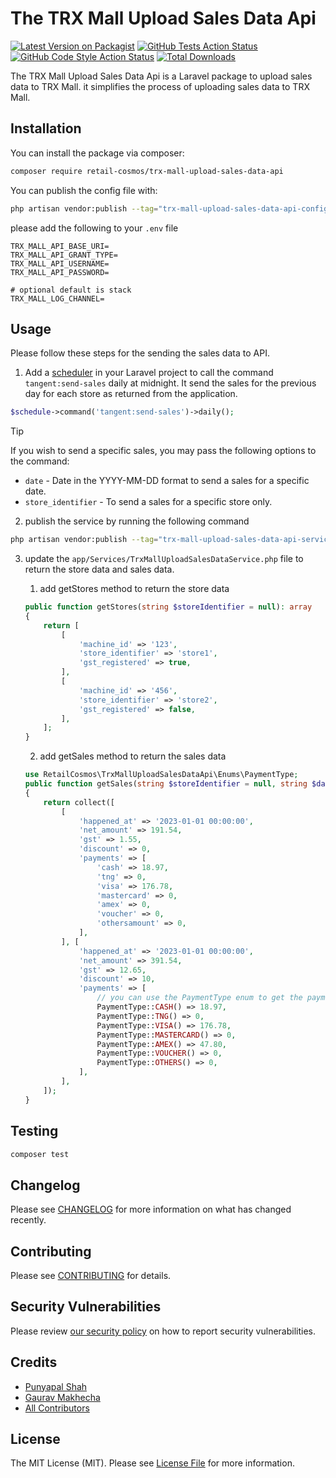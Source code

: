# The TRX Mall Upload Sales Data Api

[![Latest Version on Packagist](https://img.shields.io/packagist/v/retail-cosmos/trx-mall-upload-sales-data-api.svg?style=flat-square)](https://packagist.org/packages/retail-cosmos/trx-mall-upload-sales-data-api)
[![GitHub Tests Action Status](https://img.shields.io/github/actions/workflow/status/retail-cosmos/trx-mall-upload-sales-data-api/run-tests.yml?branch=main&label=tests&style=flat-square)](https://github.com/retail-cosmos/trx-mall-upload-sales-data-api/actions?query=workflow%3Arun-tests+branch%3Amain)
[![GitHub Code Style Action Status](https://img.shields.io/github/actions/workflow/status/retail-cosmos/trx-mall-upload-sales-data-api/fix-php-code-style-issues.yml?branch=main&label=code%20style&style=flat-square)](https://github.com/retail-cosmos/trx-mall-upload-sales-data-api/actions?query=workflow%3A"Fix+PHP+code+style+issues"+branch%3Amain)
[![Total Downloads](https://img.shields.io/packagist/dt/retail-cosmos/trx-mall-upload-sales-data-api.svg?style=flat-square)](https://packagist.org/packages/retail-cosmos/trx-mall-upload-sales-data-api)

The TRX Mall Upload Sales Data Api is a Laravel package to upload sales data to TRX Mall. it simplifies the process of uploading sales data to TRX Mall.

## Installation

You can install the package via composer:

```bash
composer require retail-cosmos/trx-mall-upload-sales-data-api
```

You can publish the config file with:

```bash
php artisan vendor:publish --tag="trx-mall-upload-sales-data-api-config"
```

please add the following to your `.env` file

```dotenv
TRX_MALL_API_BASE_URI=
TRX_MALL_API_GRANT_TYPE=
TRX_MALL_API_USERNAME=
TRX_MALL_API_PASSWORD=

# optional default is stack
TRX_MALL_LOG_CHANNEL=

```


## Usage

Please follow these steps for the sending the sales data to API.

1. Add a [scheduler](https://laravel.com/docs/10.x/scheduling) in your Laravel project to call the command `tangent:send-sales` daily at midnight. It send the sales for the previous day for each store as returned from the application.

```php
$schedule->command('tangent:send-sales')->daily();
```

> [!TIP]
> If you wish to send a specific sales, you may pass the following options to the command:
>    - `date` - Date in the YYYY-MM-DD format to send a sales for a specific date.
>    - `store_identifier` - To send a sales for a specific store only.

2. publish the service by running the following command

```bash
php artisan vendor:publish --tag="trx-mall-upload-sales-data-api-service"
```

3. update the `app/Services/TrxMallUploadSalesDataService.php` file to return the store data and sales data.

    1. add getStores method to return the store data
    
    ```php
    public function getStores(string $storeIdentifier = null): array
    {
        return [
            [
                'machine_id' => '123',
                'store_identifier' => 'store1',
                'gst_registered' => true,
            ],
            [
                'machine_id' => '456',
                'store_identifier' => 'store2',
                'gst_registered' => false,
            ],
        ];
    }
    ```
    2. add getSales method to return the sales data
    
    ```php
    use RetailCosmos\TrxMallUploadSalesDataApi\Enums\PaymentType;
    public function getSales(string $storeIdentifier = null, string $date = null): Collection
    {
        return collect([
            [
                'happened_at' => '2023-01-01 00:00:00',
                'net_amount' => 191.54,
                'gst' => 1.55,
                'discount' => 0,
                'payments' => [
                    'cash' => 18.97,
                    'tng' => 0,
                    'visa' => 176.78,
                    'mastercard' => 0,
                    'amex' => 0,
                    'voucher' => 0,
                    'othersamount' => 0,
                ],
            ], [
                'happened_at' => '2023-01-01 00:00:00',
                'net_amount' => 391.54,
                'gst' => 12.65,
                'discount' => 10,
                'payments' => [
                    // you can use the PaymentType enum to get the payment type
                    PaymentType::CASH() => 18.97,
                    PaymentType::TNG() => 0,
                    PaymentType::VISA() => 176.78,
                    PaymentType::MASTERCARD() => 0,
                    PaymentType::AMEX() => 47.80,
                    PaymentType::VOUCHER() => 0,
                    PaymentType::OTHERS() => 0,
                ],
            ],
        ]);
    }
    ```

## Testing

```bash
composer test
```

## Changelog

Please see [CHANGELOG](CHANGELOG.md) for more information on what has changed recently.

## Contributing

Please see [CONTRIBUTING](CONTRIBUTING.md) for details.

## Security Vulnerabilities

Please review [our security policy](../../security/policy) on how to report security vulnerabilities.

## Credits

- [Punyapal Shah](https://github.com/MrPunyapal])
- [Gaurav Makhecha](https://github.com/gauravmak)
- [All Contributors](../../contributors)

## License

The MIT License (MIT). Please see [License File](LICENSE.md) for more information.
